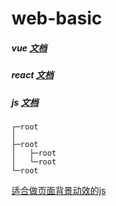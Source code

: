 # web-basic
##### vue [文档](https://github.com/chao921125/web-static/blob/main/Document/VUE.MD)
##### react [文档](https://github.com/chao921125/web-static/blob/main/Document/React.md)
##### js [文档](https://github.com/chao921125/web-static/blob/main/Document/JS.md)
```
┌─root
│
├─root
│   ├─root
│   └─root
└─root
```

[适合做页面背景动效的js](http://paperjs.org/)
